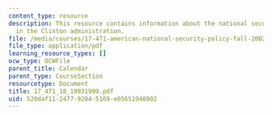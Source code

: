 ```yaml
---
content_type: resource
description: This resource contains information about the national security policy
  in the Clinton administration.
file: /media/courses/17-471-american-national-security-policy-fall-2002/520daf11247792845169e05651946902_17_471_18_19931999.pdf
file_type: application/pdf
learning_resource_types: []
ocw_type: OCWFile
parent_title: Calendar
parent_type: CourseSection
resourcetype: Document
title: 17_471_18_19931999.pdf
uid: 520daf11-2477-9284-5169-e05651946902
---
```

